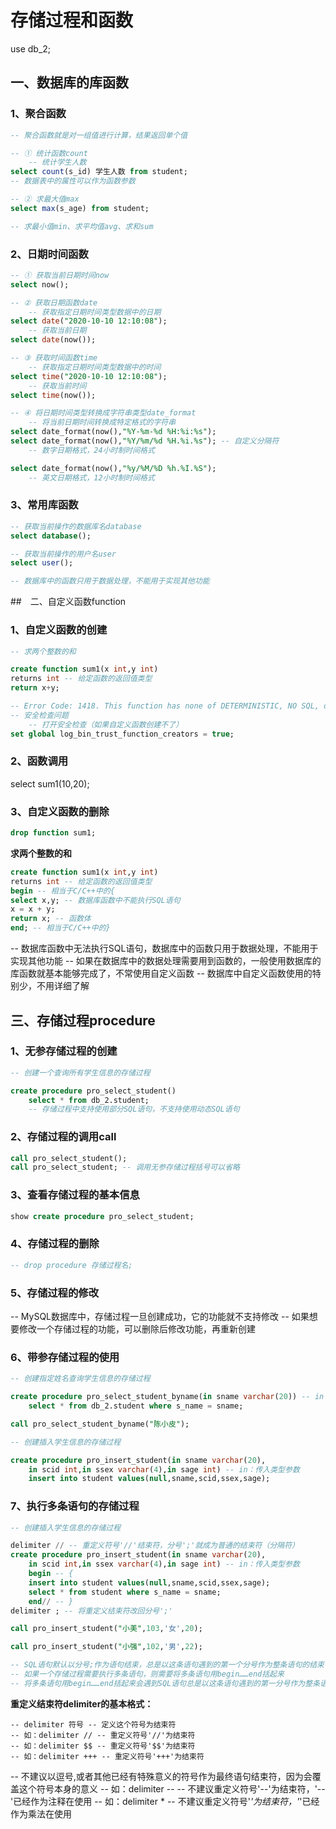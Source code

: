 # 存储过程和函数

use db_2;

## 一、数据库的库函数

### 1、聚合函数

```sql
-- 聚合函数就是对一组值进行计算，结果返回单个值

-- ① 统计函数count
	-- 统计学生人数
select count(s_id) 学生人数 from student;
-- 数据表中的属性可以作为函数参数

-- ② 求最大值max
select max(s_age) from student;

-- 求最小值min、求平均值avg、求和sum
```



### 2、日期时间函数

```sql
-- ① 获取当前日期时间now
select now();

-- ② 获取日期函数date
	-- 获取指定日期时间类型数据中的日期
select date("2020-10-10 12:10:08");
	-- 获取当前日期
select date(now());

-- ③ 获取时间函数time
	-- 获取指定日期时间类型数据中的时间
select time("2020-10-10 12:10:08");
	-- 获取当前时间
select time(now());

-- ④ 将日期时间类型转换成字符串类型date_format
	-- 将当前日期时间转换成特定格式的字符串
select date_format(now(),"%Y-%m-%d %H:%i:%s");
select date_format(now(),"%Y/%m/%d %H.%i.%s"); -- 自定义分隔符
	-- 数字日期格式，24小时制时间格式

select date_format(now(),"%y/%M/%D %h.%I.%S");
	-- 英文日期格式，12小时制时间格式
```



### 3、常用库函数

```sql
-- 获取当前操作的数据库名database
select database();

-- 获取当前操作的用户名user
select user();

-- 数据库中的函数只用于数据处理，不能用于实现其他功能
```



##　二、自定义函数function

### 1、自定义函数的创建
```sql
-- 求两个整数的和

create function sum1(x int,y int)
returns int -- 给定函数的返回值类型
return x+y;

-- Error Code: 1418. This function has none of DETERMINISTIC, NO SQL, or READS SQL DATA in its declaration and binary logging is enabled (you *might* want to use the less safe log_bin_trust_function_creators variable)	0.000 sec
-- 安全检查问题
	-- 打开安全检查（如果自定义函数创建不了）
set global log_bin_trust_function_creators = true;
```



### 2、函数调用

select sum1(10,20);

### 3、自定义函数的删除

```sql
drop function sum1;
```

**求两个整数的和**

```sql
create function sum1(x int,y int)
returns int -- 给定函数的返回值类型
begin -- 相当于C/C++中的{
select x,y; -- 数据库函数中不能执行SQL语句
x = x + y;
return x; -- 函数体
end; -- 相当于C/C++中的}
```

-- 数据库函数中无法执行SQL语句，数据库中的函数只用于数据处理，不能用于实现其他功能
-- 如果在数据库中的数据处理需要用到函数的，一般使用数据库的库函数就基本能够完成了，不常使用自定义函数
-- 数据库中自定义函数使用的特别少，不用详细了解

## 三、存储过程procedure

### 1、无参存储过程的创建
```sql
-- 创建一个查询所有学生信息的存储过程

create procedure pro_select_student()
	select * from db_2.student;
	-- 存储过程中支持使用部分SQL语句，不支持使用动态SQL语句
```



### 2、存储过程的调用call
```sql
call pro_select_student();
call pro_select_student; -- 调用无参存储过程括号可以省略
```



### 3、查看存储过程的基本信息
```sql
show create procedure pro_select_student;
```

### 4、存储过程的删除
```sql
-- drop procedure 存储过程名;
```

### 5、存储过程的修改
-- MySQL数据库中，存储过程一旦创建成功，它的功能就不支持修改
-- 如果想要修改一个存储过程的功能，可以删除后修改功能，再重新创建

### 6、带参存储过程的使用
```sql
-- 创建指定姓名查询学生信息的存储过程

create procedure pro_select_student_byname(in sname varchar(20)) -- in：传入类型参数
	select * from db_2.student where s_name = sname;

call pro_select_student_byname("陈小皮");
```

```sql
-- 创建插入学生信息的存储过程

create procedure pro_insert_student(in sname varchar(20),
	in scid int,in ssex varchar(4),in sage int) -- in：传入类型参数
	insert into student values(null,sname,scid,ssex,sage);
```



### 7、执行多条语句的存储过程
```sql
-- 创建插入学生信息的存储过程

delimiter // -- 重定义符号'//'结束符，分号';'就成为普通的结束符（分隔符）
create procedure pro_insert_student(in sname varchar(20),
	in scid int,in ssex varchar(4),in sage int) -- in：传入类型参数
    begin -- {
	insert into student values(null,sname,scid,ssex,sage);
    select * from student where s_name = sname;
    end// -- }
delimiter ; -- 将重定义结束符改回分号';'

call pro_insert_student("小美",103,'女',20);

call pro_insert_student("小强",102,'男',22);

-- SQL语句默认以分号;作为语句结束，总是以这条语句遇到的第一个分号作为整条语句的结束
-- 如果一个存储过程需要执行多条语句，则需要将多条语句用begin……end括起来
-- 将多条语句用begin……end括起来会遇到SQL语句总是以这条语句遇到的第一分号作为整条语句的结束问题
```

**重定义结束符delimiter的基本格式：**

	-- delimiter 符号 -- 定义这个符号为结束符
	-- 如：delimiter // -- 重定义符号'//'为结束符
	-- 如：delimiter $$ -- 重定义符号'$$'为结束符
	-- 如：delimiter +++ -- 重定义符号'+++'为结束符
-- 不建议以逗号,或者其他已经有特殊意义的符号作为最终语句结束符，因为会覆盖这个符号本身的意义
 	-- 如：delimiter -- -- 不建议重定义符号'--'为结束符，'--'已经作为注释在使用
	-- 如：delimiter * -- 不建议重定义符号'*'为结束符，'*'已经作为乘法在使用